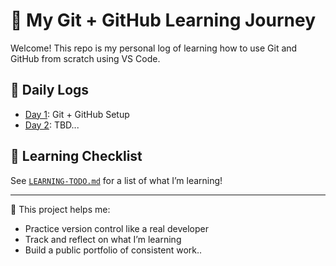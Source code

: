 # 🚀 My Git + GitHub Learning Journey

Welcome! This repo is my personal log of learning how to use Git and GitHub from scratch using VS Code.

## 📅 Daily Logs
- [Day 1](DAY_01.md): Git + GitHub Setup
- [Day 2](DAY_02.md): TBD...

## 📘 Learning Checklist
See [`LEARNING-TODO.md`](LEARNING-TODO.md) for a list of what I’m learning!

---

🧠 This project helps me:
- Practice version control like a real developer
- Track and reflect on what I’m learning
- Build a public portfolio of consistent work..